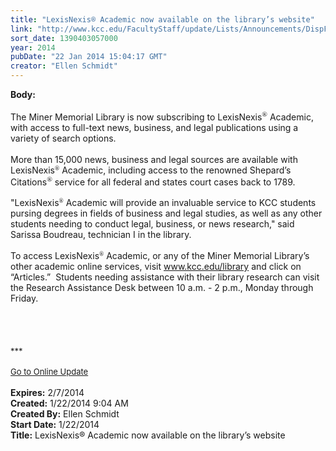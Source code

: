 ```yaml
---
title: "LexisNexis® Academic now available on the library’s website"
link: "http://www.kcc.edu/FacultyStaff/update/Lists/Announcements/DispForm.aspx?ID=1401"
sort_date: 1390403057000
year: 2014
pubDate: "22 Jan 2014 15:04:17 GMT"
creator: "Ellen Schmidt"
---
```


<div><b>Body:</b> <div class="ExternalClass85933241253747859DBC8B8EF04EBC37"><div> </div>
<div>The Miner Memorial Library is now subscribing to LexisNexis<sup><span style="line-height:115%;font-family:'Verdana','sans-serif';color:black;font-size:8.5pt">®</span></sup> Academic, with access to full-text news, business, and legal publications using a variety of search options. </div>
<div> </div>
<div>More than 15,000 news, business and legal sources are available with LexisNexis<span style="line-height:115%;font-family:'Verdana','sans-serif';color:black;font-size:8.5pt"><sup>®</sup></span> Academic, including access to the renowned Shepard’s Citations<sup><span style="line-height:115%;font-family:'Verdana','sans-serif';color:black;font-size:8.5pt">®</span></sup> service for all federal and states court cases back to 1789.</div>
<div><br />&quot;LexisNexis<span style="line-height:115%;font-family:'Verdana','sans-serif';color:black;font-size:8.5pt"><sup>®</sup></span> Academic will provide an invaluable service to KCC students pursing degrees in fields of business and legal studies, as well as any other students needing to conduct legal, business, or news research,&quot; said Sarissa Boudreau, technician I in the library.</div>
<div><br />To access LexisNexis<span style="line-height:115%;font-family:'Verdana','sans-serif';color:black;font-size:8.5pt"><sup>®</sup></span> Academic, or any of the Miner Memorial Library’s other academic online services, visit <a href="/library">www.kcc.edu/library</a> and click on “Articles.”  Students needing assistance with their library research can visit the Research Assistance Desk between 10 a.m. - 2 p.m., Monday through Friday.</div>
<div> </div>
<div> </div>
<div> </div>
<div>
<div><br /></div>
<div><font size="2">***</font></div>
<div><font size="2"></font> </div>
<div><font size="2"></font></div>
<div><font size="2"></font></div>
<div><font size="2"></font></div>
<div><font size="2"></font></div>
<div><font size="2"></font></div>
<div><font size="2"></font></div>
<div><font size="2"></font></div>
<div><font size="2"></font></div>
<div><font size="2"></font></div>
<div><font size="2"></font></div>
<div><a href="/FacultyStaff/update/Pages/dailyupdate.aspx"><font size="2">Go to Online Update</font></a></div>
<div></div>
<div></div><br /></div></div></div>
<div><b>Expires:</b> 2/7/2014</div>
<div><b>Created:</b> 1/22/2014 9:04 AM</div>
<div><b>Created By:</b> Ellen Schmidt</div>
<div><b>Start Date:</b> 1/22/2014</div>
<div><b>Title:</b> LexisNexis® Academic now available on the library’s website</div>
